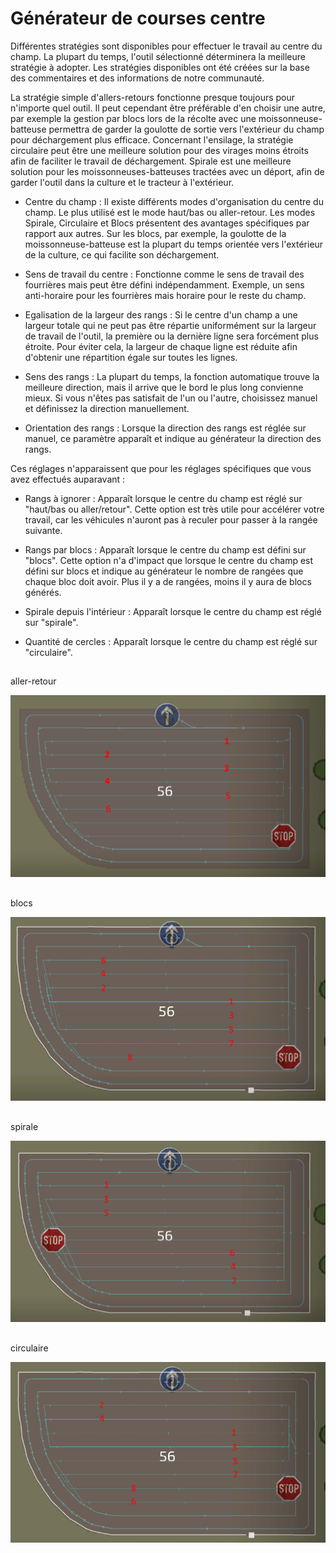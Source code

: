 # Générateur de courses centre

  
  
Différentes stratégies sont disponibles pour effectuer le travail au centre du champ. La plupart du temps, l'outil sélectionné déterminera la meilleure stratégie à adopter. Les stratégies disponibles ont été créées sur la base des commentaires et des informations de notre communauté.   
  
La stratégie simple d'allers-retours fonctionne presque toujours pour n'importe quel outil. Il peut cependant être préférable d'en choisir une autre, par exemple la gestion par blocs lors de la récolte avec une moissonneuse-batteuse permettra de garder la goulotte de sortie vers l'extérieur du champ pour déchargement plus efficace. Concernant l'ensilage, la stratégie circulaire peut être une meilleure solution pour des virages moins étroits afin de faciliter le travail de déchargement. Spirale est une meilleure solution pour les moissonneuses-batteuses tractées avec un déport, afin de garder l'outil dans la culture et le tracteur à l'extérieur.  
  


  
  
    
- Centre du champ : Il existe différents modes d'organisation du centre du champ. Le plus utilisé est le mode haut/bas ou aller-retour. Les modes Spirale, Circulaire et Blocs présentent des avantages spécifiques par rapport aux autres. Sur les blocs, par exemple, la goulotte de la moissonneuse-batteuse est la plupart du temps orientée vers l'extérieur de la culture, ce qui facilite son déchargement.  
  
    
- Sens de travail du centre : Fonctionne comme le sens de travail des fourrières mais peut être défini indépendamment. Exemple, un sens anti-horaire pour les fourrières mais horaire pour le reste du champ.  
  
    
- Egalisation de la largeur des rangs : Si le centre d'un champ a une largeur totale qui ne peut pas être répartie uniformément sur la largeur de travail de l'outil, la première ou la dernière ligne sera forcément plus étroite. Pour éviter cela, la largeur de chaque ligne est réduite afin d'obtenir une répartition égale sur toutes les lignes.  
  
    
- Sens des rangs : La plupart du temps, la fonction automatique trouve la meilleure direction, mais il arrive que le bord le plus long convienne mieux. Si vous n'êtes pas satisfait de l'un ou l'autre, choisissez manuel et définissez la direction manuellement.  
  
    
- Orientation des rangs : Lorsque la direction des rangs est réglée sur manuel, ce paramètre apparaît et indique au générateur la direction des rangs.  
  
  
  
Ces réglages n'apparaissent que pour les réglages spécifiques que vous avez effectués auparavant :  
  
    
- Rangs à ignorer : Apparaît lorsque le centre du champ est réglé sur "haut/bas ou aller/retour". Cette option est très utile pour accélérer votre travail, car les véhicules n'auront pas à reculer pour passer à la rangée suivante.  
  
    
- Rangs par blocs : Apparaît lorsque le centre du champ est défini sur "blocs". Cette option n'a d'impact que lorsque le centre du champ est défini sur blocs et indique au générateur le nombre de rangées que chaque bloc doit avoir. Plus il y a de rangées, moins il y aura de blocs générés.  
  
    
- Spirale depuis l'intérieur : Apparaît lorsque le centre du champ est réglé sur "spirale".  
  
    
- Quantité de cercles : Apparaît lorsque le centre du champ est réglé sur "circulaire".  
  


## 
aller-retour


![Image](../assets/images/updown_0_0_1024_591.png)

## 
blocs


![Image](../assets/images/lands_0_0_1024_599.png)

## 
spirale


![Image](../assets/images/spiral_0_0_1024_590.png)

## 
circulaire


![Image](../assets/images/racetrack_0_0_1024_589.png)

